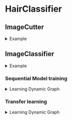 # HairClassifier

## ImageCutter
<details>
  <summary>Example</summary>
  
  ![image](https://github.com/HSE-hairdressers/HairClassifier/assets/54005825/fe60217a-6cd7-4eef-8f59-ddcdee4fa38c)
</details>



## ImageClassifier
<details>
  <summary>Example</summary>
  
  ![image](https://github.com/HSE-hairdressers/HairClassifier/assets/54005825/05d88336-bbbc-4dc1-8d98-469409ae6307)
</details>

### Sequential Model training
<details>
  <summary>Learning Dynamic Graph</summary>
  
  ![image](https://github.com/HSE-hairdressers/HairClassifier/assets/54005825/41a1dabf-d10c-43cb-a7df-4a102be710a5)
</details>
  
  
### Transfer learning
<details>
  <summary>Learning Dynamic Graph</summary>
  
  ![image](https://github.com/HSE-hairdressers/HairClassifier/assets/54005825/215a5dcd-6089-4a58-ae8e-776a4b960ea9)
</details>
